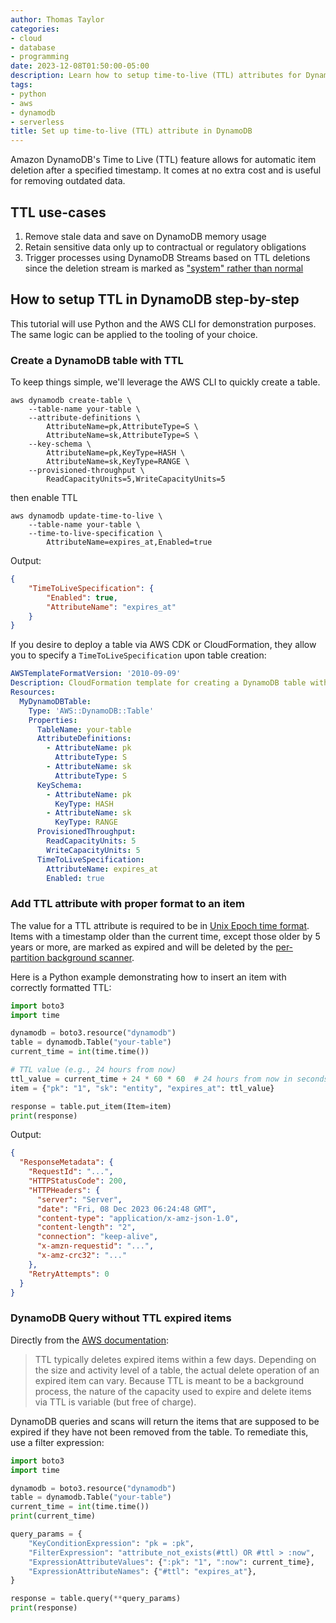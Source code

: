 ```yaml
---
author: Thomas Taylor
categories:
- cloud
- database
- programming
date: 2023-12-08T01:50:00-05:00
description: Learn how to setup time-to-live (TTL) attributes for DynamoDB
tags:
- python
- aws
- dynamodb
- serverless
title: Set up time-to-live (TTL) attribute in DynamoDB
---
```


Amazon DynamoDB's Time to Live (TTL) feature allows for automatic item deletion after a specified timestamp. It comes at no extra cost and is useful for removing outdated data.

## TTL use-cases

1. Remove stale data and save on DynamoDB memory usage
2. Retain sensitive data only up to contractual or regulatory obligations
3. Trigger processes using DynamoDB Streams based on TTL deletions since the deletion stream is marked as ["system" rather than normal][1]

## How to setup TTL in DynamoDB step-by-step

This tutorial will use Python and the AWS CLI for demonstration purposes. The same logic can be applied to the tooling of your choice.

### Create a DynamoDB table with TTL

To keep things simple, we'll leverage the AWS CLI to quickly create a table.

```shell
aws dynamodb create-table \
    --table-name your-table \
    --attribute-definitions \
        AttributeName=pk,AttributeType=S \
        AttributeName=sk,AttributeType=S \
    --key-schema \
        AttributeName=pk,KeyType=HASH \
        AttributeName=sk,KeyType=RANGE \
    --provisioned-throughput \
        ReadCapacityUnits=5,WriteCapacityUnits=5
```

then enable TTL

```
aws dynamodb update-time-to-live \
    --table-name your-table \
    --time-to-live-specification \
        AttributeName=expires_at,Enabled=true
```

Output:

```json
{
    "TimeToLiveSpecification": {
        "Enabled": true,
        "AttributeName": "expires_at"
    }
}
```

If you desire to deploy a table via AWS CDK or CloudFormation, they allow you to specify a `TimeToLiveSpecification` upon table creation:

```yaml
AWSTemplateFormatVersion: '2010-09-09'
Description: CloudFormation template for creating a DynamoDB table with TTL.
Resources:
  MyDynamoDBTable:
    Type: 'AWS::DynamoDB::Table'
    Properties:
      TableName: your-table
      AttributeDefinitions:
        - AttributeName: pk
          AttributeType: S
        - AttributeName: sk
          AttributeType: S
      KeySchema:
        - AttributeName: pk
          KeyType: HASH
        - AttributeName: sk
          KeyType: RANGE
      ProvisionedThroughput:
        ReadCapacityUnits: 5
        WriteCapacityUnits: 5
      TimeToLiveSpecification:
        AttributeName: expires_at 
        Enabled: true
```

### Add TTL attribute with proper format to an item

The value for a TTL attribute is required to be in [Unix Epoch time format][2]. Items with a timestamp older than the current time, except those older by 5 years or more, are marked as expired and will be deleted by the [per-partition background scanner][3].

Here is a Python example demonstrating how to insert an item with correctly formatted TTL:

```python
import boto3
import time

dynamodb = boto3.resource("dynamodb")
table = dynamodb.Table("your-table")
current_time = int(time.time())

# TTL value (e.g., 24 hours from now)
ttl_value = current_time + 24 * 60 * 60  # 24 hours from now in seconds
item = {"pk": "1", "sk": "entity", "expires_at": ttl_value}

response = table.put_item(Item=item)
print(response)
```

Output:

```json
{
  "ResponseMetadata": {
    "RequestId": "...",
    "HTTPStatusCode": 200,
    "HTTPHeaders": {
      "server": "Server",
      "date": "Fri, 08 Dec 2023 06:24:48 GMT",
      "content-type": "application/x-amz-json-1.0",
      "content-length": "2",
      "connection": "keep-alive",
      "x-amzn-requestid": "...",
      "x-amz-crc32": "..."
    },
    "RetryAttempts": 0
  }
}
```

### DynamoDB Query without TTL expired items

Directly from the [AWS documentation][4]:

> TTL typically deletes expired items within a few days. Depending on the size and activity level of a table, the actual delete operation of an expired item can vary. Because TTL is meant to be a background process, the nature of the capacity used to expire and delete items via TTL is variable (but free of charge).

DynamoDB queries and scans will return the items that are supposed to be expired if they have not been removed from the table. To remediate this, use a filter expression:

```python
import boto3
import time

dynamodb = boto3.resource("dynamodb")
table = dynamodb.Table("your-table")
current_time = int(time.time())
print(current_time)

query_params = {
    "KeyConditionExpression": "pk = :pk",
    "FilterExpression": "attribute_not_exists(#ttl) OR #ttl > :now",
    "ExpressionAttributeValues": {":pk": "1", ":now": current_time},
    "ExpressionAttributeNames": {"#ttl": "expires_at"},
}

response = table.query(**query_params)
print(response)
```

[1]: https://docs.aws.amazon.com/amazondynamodb/latest/developerguide/time-to-live-ttl-before-you-start.html#time-to-live-ttl-before-you-start-notes
[2]: https://en.wikipedia.org/wiki/Unix_time
[3]: https://docs.aws.amazon.com/amazondynamodb/latest/developerguide/howitworks-ttl.html
[4]: https://docs.aws.amazon.com/amazondynamodb/latest/developerguide/howitworks-ttl.html
